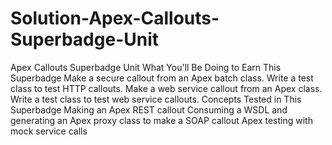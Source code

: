 # Solution-Apex-Callouts-Superbadge-Unit
Apex Callouts Superbadge Unit
What You'll Be Doing to Earn This Superbadge
Make a secure callout from an Apex batch class.
Write a test class to test HTTP callouts.
Make a web service callout from an Apex class.
Write a test class to test web service callouts. 
Concepts Tested in This Superbadge
Making an Apex REST callout
Consuming a WSDL and generating an Apex proxy class to make a SOAP callout
Apex testing with mock service calls
